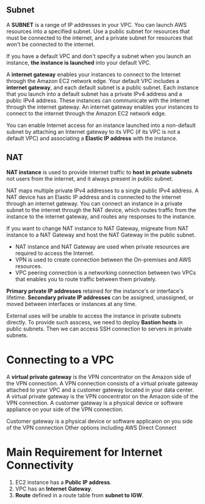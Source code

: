 ## Subnet  
A **SUBNET** is a range of IP addresses in your VPC.
You can launch AWS resources into a specified subnet. Use a public subnet for resources that must be connected to the internet, and a private subnet for resources that won't be connected to the internet.

If you have a default VPC and don't specify a subnet when you launch an instance, **the instance is launched** into your default VPC.

A **internet gateway** enables your instances to connect to the Internet through the Amazon EC2 network edge. Your default VPC includes a **internet gateway**, and each default subnet is a public subnet. Each instance that you launch into a default subnet has a private IPv4 address and a public IPv4 address. These instances can communicate with the internet through the internet gateway. An internet gateway enables your instances to connect to the internet through the Amazon EC2 network edge.

You can enable Internet access for an instance launched into a non-default subnet by attaching an Internet gateway to its VPC (if its VPC is not a default VPC) and associating a **Elastic IP address** with the instance.

## NAT 
**NAT instance** is used to provide internet traffic to **host in private subnets** not users from the internet, and it always present in public subnet.

NAT maps multiple private IPv4 addresses to a single public IPv4 address. A NAT device has an Elastic IP address and is connected to the internet through an internet gateway. You can connect an instance in a private subnet to the internet through the NAT device, which routes traffic from the instance to the internet gateway, and routes any responses to the instance.

If you want to change NAT instance to NAT Gateway, migreate from NAT instance to a NAT Gateway and host the NAT Gateway in the public subnet.

- NAT instance and NAT Gateway are used when private resources are required to access the Internet.
- VPN is used to create connection between the On-premises and AWS resources.
- VPC peering connection is a networking connection between two VPCs that enables you to route traffic between them privately.

**Primary private IP addresses** retained for the instance's or interface's lifetime. **Secondary private IP addresses** can be assigned, unassigned, or moved between interfaces or instances at any time.

External uses will be unable to access the instance in private subnets directly. To provide such asscess, we need to deploy **Bastion hosts** in public subnets. Then we can access SSH connection to servers in private subnets.

# Connecting to a VPC
A **virtual private gateway** is the VPN concentrator on the Amazon side of the VPN connection. A VPN connection consists of a virtual private gateway attached to your VPC and a customer gateway located in your data center. A virtual private gateway is the VPN concentrator on the Amazon side of the VPN connection. A customer gateway is a physical device or software appliance on your side of the VPN connection.

Customer gateway is a physical device or software applicaion on you side of the VPN connection
Other options including AWS Direct Connect

# Main Requirement for Internet Connectivity

1) EC2 instance has a **Public IP address**.
2) VPC has an **Internet Gateway**.
3) **Route** defined in a route table from **subnet to IGW**.

